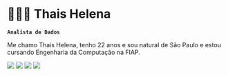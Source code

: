 # 👩🏻‍💻   Thais Helena

**`Analista de Dados`**

Me chamo Thais Helena, tenho 22 anos e sou natural de São Paulo e estou cursando Engenharia da Computação na FIAP. 

<div>
  <a href= "https://github.com/thiiss" target="_blank"><img src=" https://img.shields.io/badge/GitHub-%23121011.svg?logo=github&logoColor=white)](#)"_blank"></a>
  <a href="https://www.linkedin.com/in/thais-helena-vieira/" target="_blank"><img src="https://custom-icon-badges.demolab.com/badge/LinkedIn-0A66C2?logo=linkedin-white&logoColor=fff)](#)" target="_blank"></a>
  <a href="https://www.instagram.com/__thiiss/" target="_blank"><img src="https://img.shields.io/badge/Instagram-%23E4405F.svg?logo=Instagram&logoColor=white)](#)"_blank"></a>
  <a href="thaais.helena.ferreira@gmail.com" target="_blank"><img src="https://img.shields.io/badge/Gmail-D14836?logo=gmail&logoColor=white)](#)" target="_blank"></a>
  
</div>
<h2></h2>
